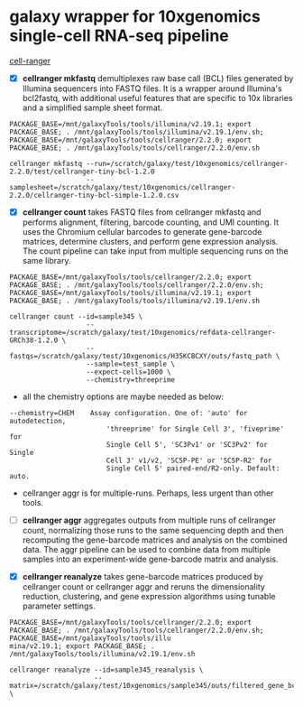 # galaxy wrapper for 10xgenomics single-cell RNA-seq pipeline

[cell-ranger](https://support.10xgenomics.com/single-cell-gene-expression/software/pipelines/latest/what-is-cell-ranger)

- [x] **cellranger mkfastq** demultiplexes raw base call (BCL) files generated by Illumina sequencers into FASTQ files. It is a wrapper around Illumina's bcl2fastq, with additional useful features that are specific to 10x libraries and a simplified sample sheet format.

```
PACKAGE_BASE=/mnt/galaxyTools/tools/illumina/v2.19.1; export PACKAGE_BASE; . /mnt/galaxyTools/tools/illumina/v2.19.1/env.sh;
PACKAGE_BASE=/mnt/galaxyTools/tools/cellranger/2.2.0; export PACKAGE_BASE; . /mnt/galaxyTools/tools/cellranger/2.2.0/env.sh

cellranger mkfastq --run=/scratch/galaxy/test/10xgenomics/cellranger-2.2.0/test/cellranger-tiny-bcl-1.2.0    
                   --samplesheet=/scratch/galaxy/test/10xgenomics/cellranger-2.2.0/cellranger-tiny-bcl-simple-1.2.0.csv
```

- [x] **cellranger count** takes FASTQ files from cellranger mkfastq and performs alignment, filtering, barcode counting, and UMI counting. It uses the Chromium cellular barcodes to generate gene-barcode matrices, determine clusters, and perform gene expression analysis. The count pipeline can take input from multiple sequencing runs on the same library.

```
PACKAGE_BASE=/mnt/galaxyTools/tools/cellranger/2.2.0; export PACKAGE_BASE; . /mnt/galaxyTools/tools/cellranger/2.2.0/env.sh; PACKAGE_BASE=/mnt/galaxyTools/tools/illumina/v2.19.1; export PACKAGE_BASE; . /mnt/galaxyTools/tools/illumina/v2.19.1/env.sh

cellranger count --id=sample345 \
                   --transcriptome=/scratch/galaxy/test/10xgenomics/refdata-cellranger-GRCh38-1.2.0 \
                   --fastqs=/scratch/galaxy/test/10xgenomics/H35KCBCXY/outs/fastq_path \
                   --sample=test_sample \
                   --expect-cells=1000 \
                   --chemistry=threeprime
```

* all the chemistry options are maybe needed as below:

```
--chemistry=CHEM    Assay configuration. One of: 'auto' for autodetection,
                        'threeprime' for Single Cell 3', 'fiveprime' for
                        Single Cell 5', 'SC3Pv1' or 'SC3Pv2' for Single
                        Cell 3' v1/v2, 'SC5P-PE' or 'SC5P-R2' for
                        Single Cell 5' paired-end/R2-only. Default: auto.
```

* cellranger aggr is for multiple-runs. Perhaps, less urgent than other tools.

- [ ] **cellranger aggr** aggregates outputs from multiple runs of cellranger count, normalizing those runs to the same sequencing depth and then recomputing the gene-barcode matrices and analysis on the combined data. The aggr pipeline can be used to combine data from multiple samples into an experiment-wide gene-barcode matrix and analysis.


- [x] **cellranger reanalyze** takes gene-barcode matrices produced by cellranger count or cellranger aggr and reruns the dimensionality reduction, clustering, and gene expression algorithms using tunable parameter settings.

```
PACKAGE_BASE=/mnt/galaxyTools/tools/cellranger/2.2.0; export PACKAGE_BASE; . /mnt/galaxyTools/tools/cellranger/2.2.0/env.sh; PACKAGE_BASE=/mnt/galaxyTools/tools/illu
mina/v2.19.1; export PACKAGE_BASE; . /mnt/galaxyTools/tools/illumina/v2.19.1/env.sh

cellranger reanalyze --id=sample345_reanalysis \
                     --matrix=/scratch/galaxy/test/10xgenomics/sample345/outs/filtered_gene_bc_matrices_h5.h5 \
```
